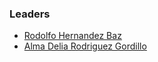 ### Leaders
* [Rodolfo Hernandez Baz](mailto:rodolfo.hernanddesbaz@owasp.org)
* [Alma Delia Rodriguez Gordillo](mailto:alma.deliarodriguezgordillo@owasp.org)
